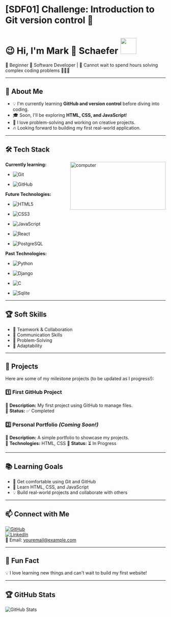 # [SDF01] Challenge: Introduction to Git version control :milky_way:

# :wink: Hi, I'm Mark :shark: Schaefer <img src="https://user-images.githubusercontent.com/74038190/216120981-b9507c36-0e04-4469-8e27-c99271b45ba5.png" width="50">


<!-- Full stack developer(of pancakes lol) -->
:shell: Beginner :pancakes: Software Developer | :ship: Cannot wait to spend hours solving complex coding problems :bug::mechanic:

---

## 🎯 About Me

- 💡 I'm currently learning **GitHub and version control** before diving into coding.
- 🎓 Soon, I'll be exploring **HTML, CSS, and JavaScript**!
- 🤖 I love problem-solving and working on creative projects.
- 🔥 Looking forward to building my first real-world application.

---

## 🛠️ Tech Stack
<!-- Photo source: https://giphy.com/gifs/90s-80s-illustration-l0HlNaQ6gWfllcjDO Code source: https://medium.com/geekculture/displaying-visuals-with-markdown-c39f2495e146 -->
<div style="float: right; margin-left: 10px;"> <!-- Used chat gpt to get the float styling -->
  <img height="150" width="300" alt="computer" src="https://media.giphy.com/media/l0HlNaQ6gWfllcjDO/giphy.gif"><br>
</div>

**Currently learning:**

- ![Git](https://img.shields.io/badge/-Git-F05032?style=flat&logo=git&logoColor=white)

- ![GitHub](https://img.shields.io/badge/-GitHub-181717?style=flat-circle&logo=github)

**Future Technologies:**

- ![HTML5](https://img.shields.io/badge/-HTML5-black?style=flat-circle&logo=html5&logoColor=white)

- ![CSS3](https://img.shields.io/badge/-CSS3-black?style=flat-circle&logo=css3)

- ![JavaScript](https://img.shields.io/badge/-JavaScript-black?style=flat-circle&logo=javascript)

- ![React](https://img.shields.io/badge/-React-black?style=flat-circle&logo=react)

- ![PostgreSQL](https://img.shields.io/badge/-PostgreSQL-black?style=flat-circle&logo=postgresql)


**Past Technologies:**
- ![Python](https://img.shields.io/badge/-Python-black?style=flat-circle&logo=python)

- ![Django](https://img.shields.io/badge/-Django-black?style=flat-circle&logo=django)

- ![C](https://img.shields.io/badge/-C-black?style=flat-circle&logo=c)

- ![Sqlite](https://img.shields.io/badge/-Sqlite-black?style=flat-circle&logo=sqlite)

---

## 🏆 Soft Skills

- 🤝 Teamwork & Collaboration
- 📢 Communication Skills
- 🎯 Problem-Solving
- 🚀 Adaptability

---

## 📌 Projects

Here are some of my milestone projects (to be updated as I progress!):

### **1️⃣ First GitHub Project**

🔹 **Description:** My first project using GitHub to manage files.  
🔹 **Status:** ✅ Completed

### **2️⃣ Personal Portfolio** _(Coming Soon!)_

🔹 **Description:** A simple portfolio to showcase my projects.  
🔹 **Technologies:** HTML, CSS
🔹 **Status:** ⏳ In Progress

---

## 📚 Learning Goals

- 🚀 Get comfortable using Git and GitHub
- 🎨 Learn HTML, CSS, and JavaScript
- 💡 Build real-world projects and collaborate with others

---

## 📫 Connect with Me

[![GitHub](https://img.shields.io/badge/-GitHub-181717?style=flat&logo=github&logoColor=white)](https://github.com/yourusername)  
[![LinkedIn](https://img.shields.io/badge/-LinkedIn-blue?style=flat&logo=linkedin&logoColor=white)](https://linkedin.com/in/yourprofile)  
📧 Email: [youremail@example.com](mailto:youremail@example.com)

---

## 🚀 Fun Fact

💡 I love learning new things and can't wait to build my first website!

---

## 🏆 GitHub Stats

![GitHub Stats](https://github-readme-stats.vercel.app/api?username=yourusername&show_icons=true&theme=radical)

